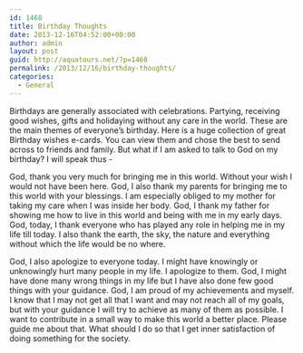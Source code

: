 ```yaml
---
id: 1468
title: Birthday Thoughts
date: 2013-12-16T04:52:00+00:00
author: admin
layout: post
guid: http://aquatours.net/?p=1468
permalink: /2013/12/16/birthday-thoughts/
categories:
  - General
---
```

Birthdays are generally associated with celebrations. Partying, receiving good wishes, gifts and holidaying without any care in the world. These are the main themes of everyone&#8217;s birthday. Here is a huge collection of great Birthday wishes e-cards. You can view them and chose the best to send across to friends and family. But what if I am asked to talk to God on my birthday? I will speak thus -

God, thank you very much for bringing me in this world. Without your wish I would not have been here. God, I also thank my parents for bringing me to this world with your blessings. I am especially obliged to my mother for taking my care when I was inside her body. God, I thank my father for showing me how to live in this world and being with me in my early days. God, today, I thank everyone who has played any role in helping me in my life till today. I also thank the earth, the sky, the nature and everything without which the life would be no where.

God, I also apologize to everyone today. I might have knowingly or unknowingly hurt many people in my life. I apologize to them. God, I might have done many wrong things in my life but I have also done few good things with your guidance. God, I am proud of my achievements and myself. I know that I may not get all that I want and may not reach all of my goals, but with your guidance I will try to achieve as many of them as possible. I want to contribute in a small way to make this world a better place. Please guide me about that. What should I do so that I get inner satisfaction of doing something for the society.
